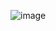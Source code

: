 ![image](https://github.com/pavankumar0077/terraform-zero-to-hero/assets/40380941/1cc4d60d-0208-4f15-80aa-f128d006802d)
